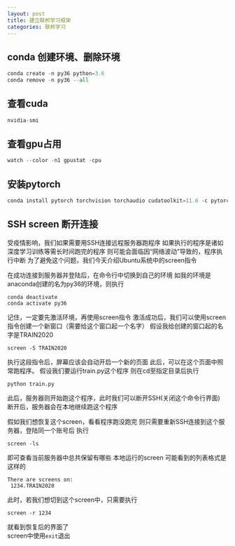 ```yaml
---
layout: post
title: 建立联邦学习框架
categories: 联邦学习
---
```


## conda 创建环境、删除环境

``` python
conda create -n py36 python=3.6 
conda remove -n py36 --all
```

## 查看cuda

``` python
nvidia-smi
```

## 查看gpu占用

``` python
watch --color -n1 gpustat -cpu
```

## 安装pytorch

``` python
conda install pytorch torchvision torchaudio cudatoolkit=11.6 -c pytorch -c conda-forge
```

## SSH screen 断开连接

受疫情影响，我们如果需要用SSH连接远程服务器跑程序
如果执行的程序是诸如深度学习训练等需长时间跑完的程序
则可能会面临因“网络波动”导致的，程序执行中断
为了避免这个问题，我们今天介绍Ubuntu系统中的screen指令

在成功连接到服务器并登陆后，在命令行中切换到自己的环境
如我的环境是anaconda创建的名为py36的环境，则执行

```
conda deactivate
conda activate py36
```

记住，一定要先激活环境，再使用screen指令
激活成功后，我们可以使用screen指令创建一个新窗口（需要给这个窗口起一个名字）
假设我给创建的窗口起的名字是TRAIN2020

```
screen -S TRAIN2020
```

执行这段指令后，屏幕应该会自动开启一个新的页面
此后，可以在这个页面中照常跑程序。
假设我们要运行train.py这个程序
则在cd至指定目录后执行

```
python train.py
```

此后，服务器则开始跑这个程序，此时我们可以断开SSH(关闭这个命令行界面)
断开后，服务器会在本地继续跑这个程序

假如我们想恢复这个screen，看看程序跑没跑完
则只需要重新SSH连接到这个服务器，登陆同一个账号后
执行

```
screen -ls
```

即可查看当前服务器中总共保留有哪些 本地运行的screen
可能看到的列表格式是这样的

```
There are screens on:
 1234.TRAIN2020
```

此时，若我们想切到这个screen中，只需要执行

```
screen -r 1234
```

就看到恢复后的界面了  
screen中使用`exit`退出  

